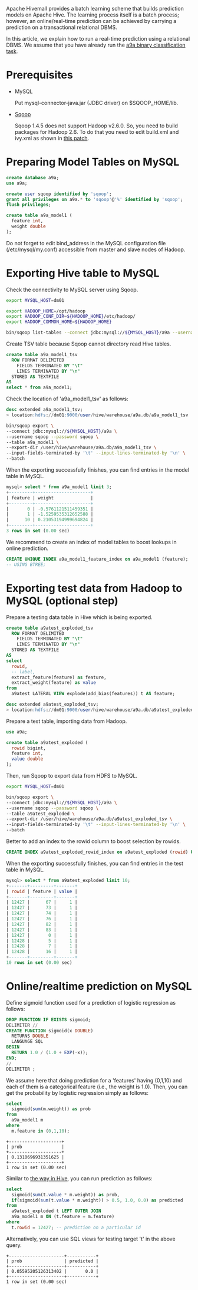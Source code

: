 <!--
  Licensed to the Apache Software Foundation (ASF) under one
  or more contributor license agreements.  See the NOTICE file
  distributed with this work for additional information
  regarding copyright ownership.  The ASF licenses this file
  to you under the Apache License, Version 2.0 (the
  "License"); you may not use this file except in compliance
  with the License.  You may obtain a copy of the License at

    http://www.apache.org/licenses/LICENSE-2.0

  Unless required by applicable law or agreed to in writing,
  software distributed under the License is distributed on an
  "AS IS" BASIS, WITHOUT WARRANTIES OR CONDITIONS OF ANY
  KIND, either express or implied.  See the License for the
  specific language governing permissions and limitations
  under the License.
-->

Apache Hivemall provides a batch learning scheme that builds prediction models on Apache Hive.
The learning process itself is a batch process; however, an online/real-time prediction can be achieved by carrying a prediction on a transactional relational DBMS.

In this article, we explain how to run a real-time prediction using a relational DBMS. 
We assume that you have already run the [a9a binary classification task](../binaryclass/a9a.html).

<!-- toc -->

# Prerequisites

- MySQL

    Put mysql-connector-java.jar (JDBC driver) on $SQOOP_HOME/lib.

- [Sqoop](http://sqoop.apache.org/)

    Sqoop 1.4.5 does not support Hadoop v2.6.0. So, you need to build packages for Hadoop 2.6.
    To do that you need to edit build.xml and ivy.xml as shown in [this patch](https://gist.github.com/myui/e8db4a31b574103133c6).

# Preparing Model Tables on MySQL

```sql
create database a9a;
use a9a;

create user sqoop identified by 'sqoop';
grant all privileges on a9a.* to 'sqoop'@'%' identified by 'sqoop';
flush privileges;

create table a9a_model1 (
  feature int, 
  weight double
);
```

Do not forget to edit bind_address in the MySQL configuration file (/etc/mysql/my.conf) accessible from master and slave nodes of Hadoop.

# Exporting Hive table to MySQL

Check the connectivity to MySQL server using Sqoop.

```sh
export MYSQL_HOST=dm01

export HADOOP_HOME=/opt/hadoop
export HADOOP_CONF_DIR=${HADOOP_HOME}/etc/hadoop/
export HADOOP_COMMON_HOME=${HADOOP_HOME}

bin/sqoop list-tables --connect jdbc:mysql://${MYSQL_HOST}/a9a --username sqoop --password sqoop
```

Create TSV table because Sqoop cannot directory read Hive tables.

```sql
create table a9a_model1_tsv 
  ROW FORMAT DELIMITED 
    FIELDS TERMINATED BY "\t"
    LINES TERMINATED BY "\n"
  STORED AS TEXTFILE
AS
select * from a9a_model1;
```

Check the location of 'a9a_model1_tsv' as follows:

```sql
desc extended a9a_model1_tsv;
> location:hdfs://dm01:9000/user/hive/warehouse/a9a.db/a9a_model1_tsv
```

```sh
bin/sqoop export \
--connect jdbc:mysql://${MYSQL_HOST}/a9a \
--username sqoop --password sqoop \
--table a9a_model1 \
--export-dir /user/hive/warehouse/a9a.db/a9a_model1_tsv \
--input-fields-terminated-by '\t' --input-lines-terminated-by '\n' \
--batch
```

When the exporting successfully finishes, you can find entries in the model table in MySQL.

```sql
mysql> select * from a9a_model1 limit 3;
+---------+---------------------+
| feature | weight              |
+---------+---------------------+
|       0 | -0.5761121511459351 |
|       1 | -1.5259535312652588 |
|      10 | 0.21053194999694824 |
+---------+---------------------+
3 rows in set (0.00 sec)
```

We recommend to create an index of model tables to boost lookups in online prediction.

```sql
CREATE UNIQUE INDEX a9a_model1_feature_index on a9a_model1 (feature);
-- USING BTREE;
```

# Exporting test data from Hadoop to MySQL (optional step)

Prepare a testing data table in Hive which is being exported.

```sql
create table a9atest_exploded_tsv
  ROW FORMAT DELIMITED 
    FIELDS TERMINATED BY "\t"
    LINES TERMINATED BY "\n"
  STORED AS TEXTFILE
AS
select
  rowid, 
  -- label, 
  extract_feature(feature) as feature,
  extract_weight(feature) as value
from
  a9atest LATERAL VIEW explode(add_bias(features)) t AS feature;

desc extended a9atest_exploded_tsv;
> location:hdfs://dm01:9000/user/hive/warehouse/a9a.db/a9atest_exploded_tsv,
```

Prepare a test table, importing data from Hadoop.

```sql
use a9a;

create table a9atest_exploded (
  rowid bigint,
  feature int, 
  value double
);
```

Then, run Sqoop to export data from HDFS to MySQL.

```sh
export MYSQL_HOST=dm01

bin/sqoop export \
--connect jdbc:mysql://${MYSQL_HOST}/a9a \
--username sqoop --password sqoop \
--table a9atest_exploded \
--export-dir /user/hive/warehouse/a9a.db/a9atest_exploded_tsv \
--input-fields-terminated-by '\t' --input-lines-terminated-by '\n' \
--batch
```

Better to add an index to the rowid column to boost selection by rowids.
```sql
CREATE INDEX a9atest_exploded_rowid_index on a9atest_exploded (rowid) USING BTREE;
```

When the exporting successfully finishes, you can find entries in the test table in MySQL.

```sql
mysql> select * from a9atest_exploded limit 10;
+-------+---------+-------+
| rowid | feature | value |
+-------+---------+-------+
| 12427 |      67 |     1 |
| 12427 |      73 |     1 |
| 12427 |      74 |     1 |
| 12427 |      76 |     1 |
| 12427 |      82 |     1 |
| 12427 |      83 |     1 |
| 12427 |       0 |     1 |
| 12428 |       5 |     1 |
| 12428 |       7 |     1 |
| 12428 |      16 |     1 |
+-------+---------+-------+
10 rows in set (0.00 sec)
```

# Online/realtime prediction on MySQL

Define sigmoid function used for a prediction of logistic regression as follows: 

```sql
DROP FUNCTION IF EXISTS sigmoid;
DELIMITER //
CREATE FUNCTION sigmoid(x DOUBLE)
  RETURNS DOUBLE
  LANGUAGE SQL
BEGIN
  RETURN 1.0 / (1.0 + EXP(-x));
END;
//
DELIMITER ;
```

We assume here that doing prediction for a 'features' having (0,1,10) and each of them is a categorical feature (i.e., the weight is 1.0). Then, you can get the probability by logistic regression simply as follows:

```sql
select
  sigmoid(sum(m.weight)) as prob
from
  a9a_model1 m
where
  m.feature in (0,1,10);
```

```
+--------------------+
| prob               |
+--------------------+
| 0.1310696931351625 |
+--------------------+
1 row in set (0.00 sec)
```

Similar to [the way in Hive](../binaryclass/a9a_lr.html#prediction), you can run prediction as follows:

```sql
select
  sigmoid(sum(t.value * m.weight)) as prob, 
  if(sigmoid(sum(t.value * m.weight)) > 0.5, 1.0, 0.0) as predicted
from
  a9atest_exploded t LEFT OUTER JOIN
  a9a_model1 m ON (t.feature = m.feature)
where
  t.rowid = 12427; -- prediction on a particular id
```

Alternatively, you can use SQL views for testing target 't' in the above query.

```
+---------------------+-----------+
| prob                | predicted |
+---------------------+-----------+
| 0.05595205126313402 |       0.0 |
+---------------------+-----------+
1 row in set (0.00 sec)
```
